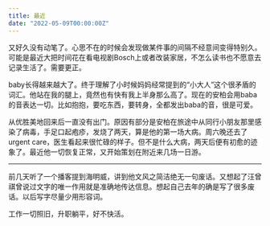 ```yaml
---
title: 最近
date: "2022-05-09T00:00:00Z"
---
```


又好久没有动笔了。心思不在的时候会发现做某件事的间隔不经意间变得特别久。可能是最近大把时间花在看电视剧Bosch上或者改装家居，不怎么读书也不愿意去记录生活了。需要更正。

baby长得越来越大了。终于理解了小时候妈妈经常提到的“小大人”这个很矛盾的词汇。他站在我的腿上，竟然也有快有我上半身那么高了。现在的安柏会用baba的音表达一切。比如抱抱，要吃东西，要转身，全都发出baba的音，很是可爱。

从优胜美地回来后一直没有出门。原因有部分是安柏在旅途中从同行小朋友那里感染了病毒，手足口起疱疹，发烧了两天，算是他的第一场大病。周六晚还去了urgent care，医生看起来很忙碌的样子。但不是什么大病，两天后便有初愈的迹象了。最近他一切恢复正常，又开始策划在附近来几场一日游。

---

前几天听了一个播客提到海明威，讲到他文风之简洁绝无一句废话。又想起了汪曾祺曾说过文字的唯一作用就是准确地传达信息。想起自己去年的确是写了很多废话。以后写字尽量少用形容词。

工作一切照旧，升职躺平，好不快活。